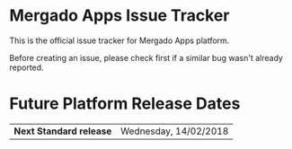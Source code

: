 # Mergado Apps Issue Tracker

This is the official issue tracker for Mergado Apps platform.

Before creating an issue, please check first if a similar bug wasn't already reported.

# Future Platform Release Dates

<table>
  <tr>
	  <td><b>Next Standard release</b></td>
	  <td>Wednesday, 14/02/2018</td>
  </tr>
</table>
